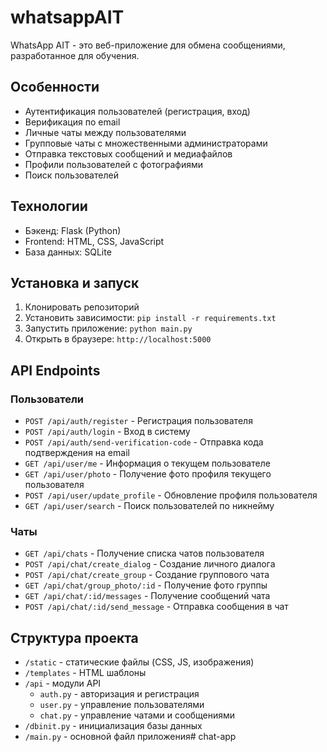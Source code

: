 # whatsappAIT

WhatsApp AIT - это веб-приложение для обмена сообщениями, разработанное для обучения.

## Особенности
- Аутентификация пользователей (регистрация, вход)
- Верификация по email
- Личные чаты между пользователями
- Групповые чаты с множественными администраторами
- Отправка текстовых сообщений и медиафайлов
- Профили пользователей с фотографиями
- Поиск пользователей

## Технологии
- Бэкенд: Flask (Python)
- Frontend: HTML, CSS, JavaScript
- База данных: SQLite

## Установка и запуск

1. Клонировать репозиторий
2. Установить зависимости: `pip install -r requirements.txt`
3. Запустить приложение: `python main.py`
4. Открыть в браузере: `http://localhost:5000`

## API Endpoints

### Пользователи
- `POST /api/auth/register` - Регистрация пользователя
- `POST /api/auth/login` - Вход в систему
- `POST /api/auth/send-verification-code` - Отправка кода подтверждения на email
- `GET /api/user/me` - Информация о текущем пользователе
- `GET /api/user/photo` - Получение фото профиля текущего пользователя
- `POST /api/user/update_profile` - Обновление профиля пользователя
- `GET /api/user/search` - Поиск пользователей по никнейму

### Чаты
- `GET /api/chats` - Получение списка чатов пользователя
- `POST /api/chat/create_dialog` - Создание личного диалога
- `POST /api/chat/create_group` - Создание группового чата
- `GET /api/chat/group_photo/:id` - Получение фото группы
- `GET /api/chat/:id/messages` - Получение сообщений чата
- `POST /api/chat/:id/send_message` - Отправка сообщения в чат

## Структура проекта
- `/static` - статические файлы (CSS, JS, изображения)
- `/templates` - HTML шаблоны
- `/api` - модули API
  - `auth.py` - авторизация и регистрация
  - `user.py` - управление пользователями
  - `chat.py` - управление чатами и сообщениями
- `/dbinit.py` - инициализация базы данных
- `/main.py` - основной файл приложения# chat-app
